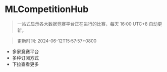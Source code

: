 # MLCompetitionHub

> 一站式显示各大数据竞赛平台正在进行的比赛，每天 16:00 UTC+8 自动更新。
  
> 更新时间: 2024-06-12T15:57:57+0800 

* 多家竞赛平台
* 多种订阅方式
* 下拉查看更多